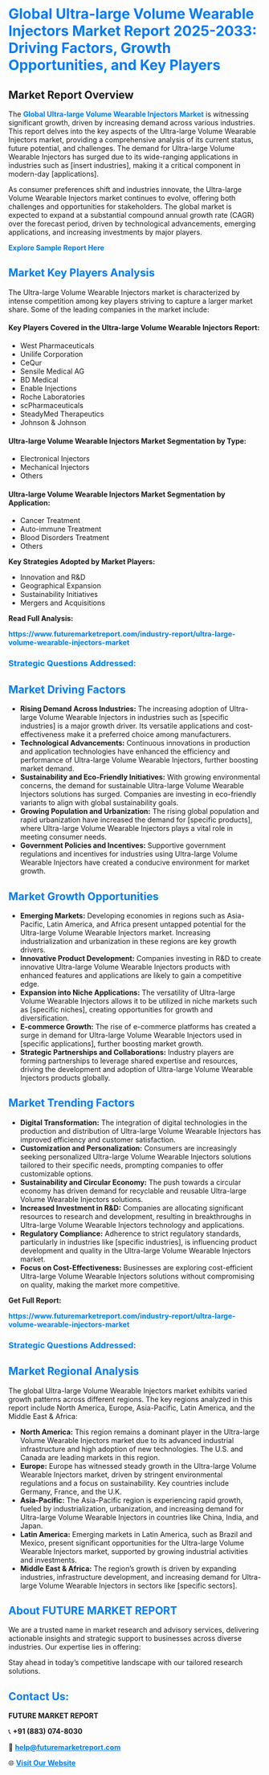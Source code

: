 <h1 style="color: #007BFF;">Global Ultra-large Volume Wearable Injectors Market Report 2025-2033: Driving Factors, Growth Opportunities, and Key Players</h1>

<section id="overview">
<h2>Market Report Overview</h2>
<p>The <a href="https://www.futuremarketreport.com/industry-report/ultra-large-volume-wearable-injectors-market" style="color: #007BFF; text-decoration: none;"><strong>Global Ultra-large Volume Wearable Injectors Market</strong></a> is witnessing significant growth, driven by increasing demand across various industries. This report delves into the key aspects of the Ultra-large Volume Wearable Injectors market, providing a comprehensive analysis of its current status, future potential, and challenges. The demand for Ultra-large Volume Wearable Injectors has surged due to its wide-ranging applications in industries such as [insert industries], making it a critical component in modern-day [applications].</p>
<p>As consumer preferences shift and industries innovate, the Ultra-large Volume Wearable Injectors market continues to evolve, offering both challenges and opportunities for stakeholders. The global market is expected to expand at a substantial compound annual growth rate (CAGR) over the forecast period, driven by technological advancements, emerging applications, and increasing investments by major players.</p>
</section>

<section id="overview">
<p><a href="https://www.futuremarketreport.com/request-sample/reportId=41482" style="color: #007BFF; text-decoration: none;"><strong>Explore Sample Report Here</strong></a></p>
</section>

<section id="key-players">
<h2 style="color: #007BFF;">Market Key Players Analysis</h2>
<p>The Ultra-large Volume Wearable Injectors market is characterized by intense competition among key players striving to capture a larger market share. Some of the leading companies in the market include:</p>
<h4>Key Players Covered in the Ultra-large Volume Wearable Injectors Report:</h4>
<ul><li>West Pharmaceuticals</li><li>Unilife Corporation</li><li>CeQur</li><li>Sensile Medical AG</li><li>BD Medical</li><li>Enable Injections</li><li>Roche Laboratories</li><li>scPharmaceuticals</li><li>SteadyMed Therapeutics</li><li>Johnson &amp; Johnson</li></ul>
<h4>Ultra-large Volume Wearable Injectors Market Segmentation by Type:</h4>
<ul><li>Electronical Injectors</li><li>Mechanical Injectors</li><li>Others</li></ul>

<h4>Ultra-large Volume Wearable Injectors Market Segmentation by Application:</h4>
<ul><li>Cancer Treatment</li><li>Auto-immune Treatment</li><li>Blood Disorders Treatment</li><li>Others</li></ul>
<p><strong>Key Strategies Adopted by Market Players:</strong></p>
<ul>
<li>Innovation and R&D</li>
<li>Geographical Expansion</li>
<li>Sustainability Initiatives</li>
<li>Mergers and Acquisitions</li>
</ul>
</section>

<section>
<p><strong>Read Full Analysis: </strong></p><a href="https://www.futuremarketreport.com/industry-report/ultra-large-volume-wearable-injectors-market" style="color: #007BFF; text-decoration: none;"><strong>https://www.futuremarketreport.com/industry-report/ultra-large-volume-wearable-injectors-market</strong></a>
<h3 style="color: #007BFF;">Strategic Questions Addressed:</h3>
</section>

<section id="driving-factors">
<h2 style="color: #007BFF;">Market Driving Factors</h2>
<ul>
<li><strong>Rising Demand Across Industries:</strong> The increasing adoption of Ultra-large Volume Wearable Injectors in industries such as [specific industries] is a major growth driver. Its versatile applications and cost-effectiveness make it a preferred choice among manufacturers.</li>
<li><strong>Technological Advancements:</strong> Continuous innovations in production and application technologies have enhanced the efficiency and performance of Ultra-large Volume Wearable Injectors, further boosting market demand.</li>
<li><strong>Sustainability and Eco-Friendly Initiatives:</strong> With growing environmental concerns, the demand for sustainable Ultra-large Volume Wearable Injectors solutions has surged. Companies are investing in eco-friendly variants to align with global sustainability goals.</li>
<li><strong>Growing Population and Urbanization:</strong> The rising global population and rapid urbanization have increased the demand for [specific products], where Ultra-large Volume Wearable Injectors plays a vital role in meeting consumer needs.</li>
<li><strong>Government Policies and Incentives:</strong> Supportive government regulations and incentives for industries using Ultra-large Volume Wearable Injectors have created a conducive environment for market growth.</li>
</ul>
</section>

<section id="growth-opportunities">
<h2 style="color: #007BFF;">Market Growth Opportunities</h2>
<ul>
<li><strong>Emerging Markets:</strong> Developing economies in regions such as Asia-Pacific, Latin America, and Africa present untapped potential for the Ultra-large Volume Wearable Injectors market. Increasing industrialization and urbanization in these regions are key growth drivers.</li>
<li><strong>Innovative Product Development:</strong> Companies investing in R&D to create innovative Ultra-large Volume Wearable Injectors products with enhanced features and applications are likely to gain a competitive edge.</li>
<li><strong>Expansion into Niche Applications:</strong> The versatility of Ultra-large Volume Wearable Injectors allows it to be utilized in niche markets such as [specific niches], creating opportunities for growth and diversification.</li>
<li><strong>E-commerce Growth:</strong> The rise of e-commerce platforms has created a surge in demand for Ultra-large Volume Wearable Injectors used in [specific applications], further boosting market growth.</li>
<li><strong>Strategic Partnerships and Collaborations:</strong> Industry players are forming partnerships to leverage shared expertise and resources, driving the development and adoption of Ultra-large Volume Wearable Injectors products globally.</li>
</ul>
</section>

<section id="trending-factors">
<h2 style="color: #007BFF;">Market Trending Factors</h2>
<ul>
<li><strong>Digital Transformation:</strong> The integration of digital technologies in the production and distribution of Ultra-large Volume Wearable Injectors has improved efficiency and customer satisfaction.</li>
<li><strong>Customization and Personalization:</strong> Consumers are increasingly seeking personalized Ultra-large Volume Wearable Injectors solutions tailored to their specific needs, prompting companies to offer customizable options.</li>
<li><strong>Sustainability and Circular Economy:</strong> The push towards a circular economy has driven demand for recyclable and reusable Ultra-large Volume Wearable Injectors solutions.</li>
<li><strong>Increased Investment in R&D:</strong> Companies are allocating significant resources to research and development, resulting in breakthroughs in Ultra-large Volume Wearable Injectors technology and applications.</li>
<li><strong>Regulatory Compliance:</strong> Adherence to strict regulatory standards, particularly in industries like [specific industries], is influencing product development and quality in the Ultra-large Volume Wearable Injectors market.</li>
<li><strong>Focus on Cost-Effectiveness:</strong> Businesses are exploring cost-efficient Ultra-large Volume Wearable Injectors solutions without compromising on quality, making the market more competitive.</li>
</ul>
</section>

<section>
<p><strong>Get Full Report: </strong></p><a href="https://www.futuremarketreport.com/industry-report/ultra-large-volume-wearable-injectors-market" style="color: #007BFF; text-decoration: none;"><strong>https://www.futuremarketreport.com/industry-report/ultra-large-volume-wearable-injectors-market</strong></a>
<h3 style="color: #007BFF;">Strategic Questions Addressed:</h3>
</section>


<section id="regional-analysis">
<h2 style="color: #007BFF;">Market Regional Analysis</h2>
<p>The global Ultra-large Volume Wearable Injectors market exhibits varied growth patterns across different regions. The key regions analyzed in this report include North America, Europe, Asia-Pacific, Latin America, and the Middle East & Africa:</p>
<ul>
<li><strong>North America:</strong> This region remains a dominant player in the Ultra-large Volume Wearable Injectors market due to its advanced industrial infrastructure and high adoption of new technologies. The U.S. and Canada are leading markets in this region.</li>
<li><strong>Europe:</strong> Europe has witnessed steady growth in the Ultra-large Volume Wearable Injectors market, driven by stringent environmental regulations and a focus on sustainability. Key countries include Germany, France, and the U.K.</li>
<li><strong>Asia-Pacific:</strong> The Asia-Pacific region is experiencing rapid growth, fueled by industrialization, urbanization, and increasing demand for Ultra-large Volume Wearable Injectors in countries like China, India, and Japan.</li>
<li><strong>Latin America:</strong> Emerging markets in Latin America, such as Brazil and Mexico, present significant opportunities for the Ultra-large Volume Wearable Injectors market, supported by growing industrial activities and investments.</li>
<li><strong>Middle East & Africa:</strong> The region’s growth is driven by expanding industries, infrastructure development, and increasing demand for Ultra-large Volume Wearable Injectors in sectors like [specific sectors].</li>
</ul>
</section>

<footer>
<h2 style="color: #007BFF;">About FUTURE MARKET REPORT</h2>
<p>We are a trusted name in market research and advisory services, delivering actionable insights and strategic support to businesses across diverse industries. Our expertise lies in offering:</p>

<p>Stay ahead in today’s competitive landscape with our tailored research solutions.</p>

<h2 style="color: #007BFF;">Contact Us:</h2>
<p><strong>FUTURE MARKET REPORT</strong></p>
<p>📞 <strong>+91 (883) 074-8030</strong></p>
<p>📧 <strong><a href="mailto:help@futuremarketreport.com" style="color: #007BFF;">help@futuremarketreport.com</a></strong></p>
<p>🌐 <strong><a href="https://www.futuremarketreport.com/" style="color: #007BFF;">Visit Our Website</a></strong></p>
</footer>